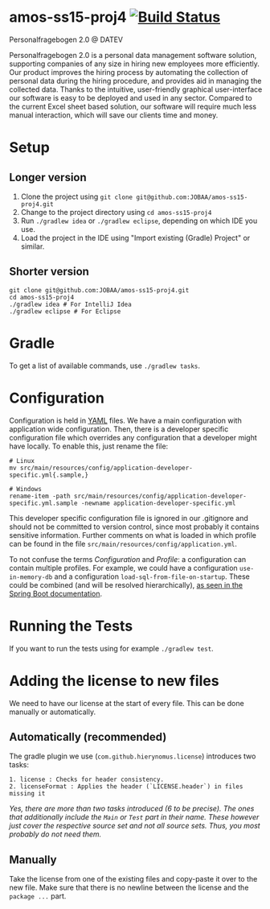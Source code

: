 # amos-ss15-proj4 [![Build Status](https://travis-ci.org/JOBAA/amos-ss15-proj4.svg?branch=master)](https://travis-ci.org/JOBAA/amos-ss15-proj4)
Personalfragebogen 2.0 @ DATEV

Personalfragebogen 2.0 is a personal data management software solution, supporting companies of any size in hiring new employees more efficiently.
Our product improves the hiring process by automating the collection of personal data during the hiring procedure, and provides aid in managing the collected data.
Thanks to the intuitive, user-friendly graphical user-interface our software is easy to be deployed and used in any sector.
Compared to the current Excel sheet based solution, our software will require much less manual interaction, which will save our clients time and money.

# Setup
## Longer version
1. Clone the project using `git clone git@github.com:JOBAA/amos-ss15-proj4.git`
2. Change to the project directory using `cd amos-ss15-proj4`
3. Run `./gradlew idea` or `./gradlew eclipse`, depending on which IDE you use.
4. Load the project in the IDE using "Import existing (Gradle) Project" or similar.

## Shorter version
    git clone git@github.com:JOBAA/amos-ss15-proj4.git
    cd amos-ss15-proj4
    ./gradlew idea # For IntelliJ Idea
    ./gradlew eclipse # For Eclipse


# Gradle
To get a list of available commands, use `./gradlew tasks`.


# Configuration
Configuration is held in [YAML](http://yaml.org/) files. We have a main configuration with application wide
configuration. Then, there is a developer specific configuration file which overrides any configuration that a developer
might have locally. To enable this, just rename the file:

    # Linux
    mv src/main/resources/config/application-developer-specific.yml{.sample,}

    # Windows
    rename-item -path src/main/resources/config/application-developer-specific.yml.sample -newname application-developer-specific.yml

This developer specific configuration file is ignored in our .gitignore and should not be committed to version control,
since most probably it contains sensitive information. Further comments on what is loaded in which profile can be found
in the file `src/main/resources/config/application.yml`.

To not confuse the terms *Configuration* and *Profile*: a configuration can contain multiple profiles. For example, we
could have a configuration `use-in-memory-db` and a configuration `load-sql-from-file-on-startup`. These could be
combined (and will be resolved hierarchically),
[as seen in the Spring Boot documentation](http://docs.spring.io/spring-boot/docs/current/reference/html/boot-features-external-config.html).


# Running the Tests
If you want to run the tests using for example `./gradlew test`.


# Adding the license to new files
We need to have our license at the start of every file. This can be done manually or automatically.

## Automatically (recommended)
The gradle plugin we use (`com.github.hierynomus.license`) introduces two tasks:

    1. license : Checks for header consistency.
    2. licenseFormat : Applies the header (`LICENSE.header`) in files missing it
    
*Yes, there are more than two tasks introduced (6 to be precise). The ones that additionally include the `Main` or
`Test` part in their name. These however just cover the respective source set and not all source sets. Thus, you most
probably do not need them.*

## Manually
Take the license from one of the existing files and copy-paste it over to the new file. Make sure that there is no
newline between the license and the `package ...` part.
